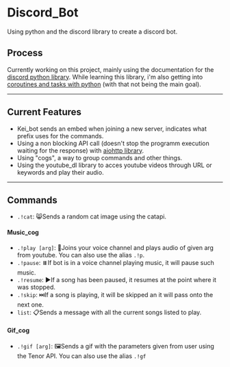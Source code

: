 # Discord_Bot
Using python and the discord library to create a discord bot.
## Process
Currently working on this project, mainly using the documentation for the [discord python library](https://discordpy.readthedocs.io/en/latest/api.html#discord.Embed.author). While learning this library, i'm also getting into [coroutines and tasks with python](https://docs.python.org/3/library/asyncio-task.html) (with that not being the main goal). 

---
## Current Features
- Kei_bot sends an embed when joining a new server, indicates what prefix uses for the commands.
- Using a non blocking API call (doesn't stop the programm execution waiting for the response) with [aiohttp library](https://docs.aiohttp.org/en/stable/).
- Using "cogs", a way to group commands and other things.
- Using the youtube_dl library to acces youtube videos through URL or keywords and play their audio.
---
## Commands
- `.!cat`: 😸Sends a random cat image using the catapi.
#### Music_cog
- `.!play [arg]`: 🎵Joins your voice channel and plays audio of given arg from youtube. You can also use the alias `.!p`.
- `.!pause`: ⏸️If bot is in a voice channel playing music, it will pause such music.
- `.!resume`: ▶️If a song has been paused, it resumes at the point where it was stopped.
- `.!skip`: ⏭️If a song is playing, it will be skipped an it will pass onto the next one.
- `list`: 📋Sends a message with all the current songs listed to play.
#### Gif_cog
- `.!gif [arg]`: 🖼️Sends a gif with the parameters given from user using the Tenor API. You can also use the alias `.!gf`
